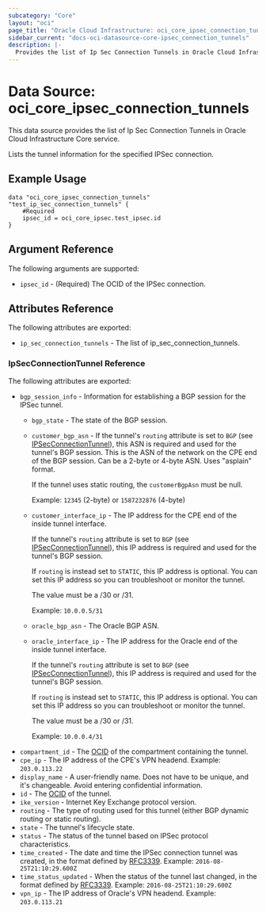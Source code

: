 ```yaml
---
subcategory: "Core"
layout: "oci"
page_title: "Oracle Cloud Infrastructure: oci_core_ipsec_connection_tunnels"
sidebar_current: "docs-oci-datasource-core-ipsec_connection_tunnels"
description: |-
  Provides the list of Ip Sec Connection Tunnels in Oracle Cloud Infrastructure Core service
---
```


# Data Source: oci_core_ipsec_connection_tunnels
This data source provides the list of Ip Sec Connection Tunnels in Oracle Cloud Infrastructure Core service.

Lists the tunnel information for the specified IPSec connection.


## Example Usage

```hcl
data "oci_core_ipsec_connection_tunnels" "test_ip_sec_connection_tunnels" {
	#Required
	ipsec_id = oci_core_ipsec.test_ipsec.id
}
```

## Argument Reference

The following arguments are supported:

* `ipsec_id` - (Required) The OCID of the IPSec connection.


## Attributes Reference

The following attributes are exported:

* `ip_sec_connection_tunnels` - The list of ip_sec_connection_tunnels.

### IpSecConnectionTunnel Reference

The following attributes are exported:

* `bgp_session_info` - Information for establishing a BGP session for the IPSec tunnel.
	* `bgp_state` - The state of the BGP session. 
	* `customer_bgp_asn` - If the tunnel's `routing` attribute is set to `BGP` (see [IPSecConnectionTunnel](https://docs.cloud.oracle.com/iaas/api/#/en/iaas/20160918/IPSecConnectionTunnel/)), this ASN is required and used for the tunnel's BGP session. This is the ASN of the network on the CPE end of the BGP session. Can be a 2-byte or 4-byte ASN. Uses "asplain" format.

		If the tunnel uses static routing, the `customerBgpAsn` must be null.

		Example: `12345` (2-byte) or `1587232876` (4-byte) 
	* `customer_interface_ip` - The IP address for the CPE end of the inside tunnel interface.

		If the tunnel's `routing` attribute is set to `BGP` (see [IPSecConnectionTunnel](https://docs.cloud.oracle.com/iaas/api/#/en/iaas/20160918/IPSecConnectionTunnel/)), this IP address is required and used for the tunnel's BGP session.

		If `routing` is instead set to `STATIC`, this IP address is optional. You can set this IP address so you can troubleshoot or monitor the tunnel.

		The value must be a /30 or /31.

		Example: `10.0.0.5/31` 
	* `oracle_bgp_asn` - The Oracle BGP ASN. 
	* `oracle_interface_ip` - The IP address for the Oracle end of the inside tunnel interface.

		If the tunnel's `routing` attribute is set to `BGP` (see [IPSecConnectionTunnel](https://docs.cloud.oracle.com/iaas/api/#/en/iaas/20160918/IPSecConnectionTunnel/)), this IP address is required and used for the tunnel's BGP session.

		If `routing` is instead set to `STATIC`, this IP address is optional. You can set this IP address so you can troubleshoot or monitor the tunnel.

		The value must be a /30 or /31.

		Example: `10.0.0.4/31` 
* `compartment_id` - The [OCID](https://docs.cloud.oracle.com/iaas/Content/General/Concepts/identifiers.htm) of the compartment containing the tunnel. 
* `cpe_ip` - The IP address of the CPE's VPN headend.  Example: `203.0.113.22` 
* `display_name` - A user-friendly name. Does not have to be unique, and it's changeable. Avoid entering confidential information. 
* `id` - The [OCID](https://docs.cloud.oracle.com/iaas/Content/General/Concepts/identifiers.htm) of the tunnel.
* `ike_version` - Internet Key Exchange protocol version. 
* `routing` - The type of routing used for this tunnel (either BGP dynamic routing or static routing). 
* `state` - The tunnel's lifecycle state.
* `status` - The status of the tunnel based on IPSec protocol characteristics.
* `time_created` - The date and time the IPSec connection tunnel was created, in the format defined by [RFC3339](https://tools.ietf.org/html/rfc3339).  Example: `2016-08-25T21:10:29.600Z` 
* `time_status_updated` - When the status of the tunnel last changed, in the format defined by [RFC3339](https://tools.ietf.org/html/rfc3339).  Example: `2016-08-25T21:10:29.600Z` 
* `vpn_ip` - The IP address of Oracle's VPN headend.  Example: `203.0.113.21` 

